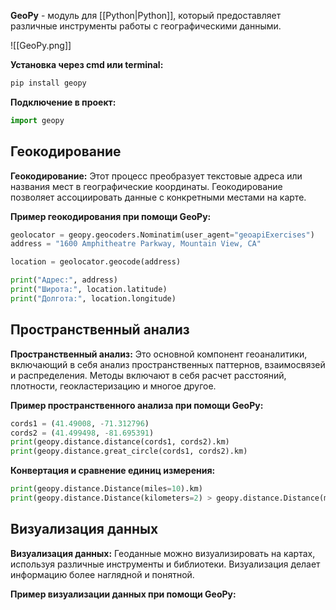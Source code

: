 **GeoPy** - модуль для [[Python|Python]], который предоставляет различные инструменты работы с географическими данными.

![[GeoPy.png]]

**Установка через cmd или terminal:**

```Python
pip install geopy
```

**Подключение в проект:**

```Python
import geopy
```

## Геокодирование

**Геокодирование:** Этот процесс преобразует текстовые адреса или названия мест в географические координаты. Геокодирование позволяет ассоциировать данные с конкретными местами на карте.

**Пример геокодирования при помощи GeoPy:**

```Python
geolocator = geopy.geocoders.Nominatim(user_agent="geoapiExercises")
address = "1600 Amphitheatre Parkway, Mountain View, CA"

location = geolocator.geocode(address)

print("Адрес:", address)
print("Широта:", location.latitude)
print("Долгота:", location.longitude)
```

## Пространственный анализ

**Пространственный анализ:** Это основной компонент геоаналитики, включающий в себя анализ пространственных паттернов, взаимосвязей и распределения. Методы включают в себя расчет расстояний, плотности, геокластеризацию и многое другое.

**Пример пространственного анализа при помощи GeoPy:**

```Python
cords1 = (41.49008, -71.312796)
cords2 = (41.499498, -81.695391)
print(geopy.distance.distance(cords1, cords2).km)
print(geopy.distance.great_circle(cords1, cords2).km)
```

**Конвертация и сравнение единиц измерения:**

```Python
print(geopy.distance.Distance(miles=10).km)
print(geopy.distance.Distance(kilometers=2) > geopy.distance.Distance(miles=1))
```
## Визуализация данных

**Визуализация данных:** Геоданные можно визуализировать на картах, используя различные инструменты и библиотеки. Визуализация делает информацию более наглядной и понятной.

**Пример визуализации данных при помощи GeoPy:**

```Python

```